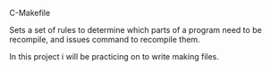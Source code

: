 C-Makefile

Sets a set of rules to determine which parts of a program need to be recompile, and issues command to recompile them.

In this project i will be practicing on to write making files.
